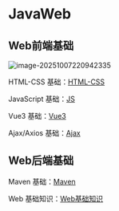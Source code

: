 # JavaWeb

## Web前端基础

![image-20251007220942335](https://amonologue-image-bed.oss-cn-chengdu.aliyuncs.com/2025/202510072209913.png)

HTML-CSS 基础：[HTML-CSS](./HTML-CSS.md)

JavaScript 基础：[JS](./JS.md)

Vue3 基础：[Vue3](./Vue3.md)

Ajax/Axios 基础：[Ajax](./Ajax.md)



## Web后端基础

Maven 基础：[Maven](./Maven.md)

Web 基础知识：[Web基础知识](./Web基础知识.md)

